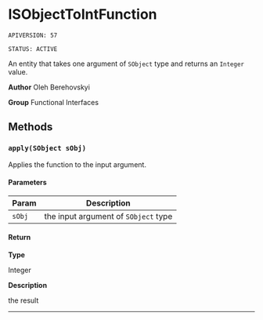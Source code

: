 # ISObjectToIntFunction

`APIVERSION: 57`

`STATUS: ACTIVE`

An entity that takes one argument of `SObject` type and returns an `Integer` value.


**Author** Oleh Berehovskyi


**Group** Functional Interfaces

## Methods
### `apply(SObject sObj)`

Applies the function to the input argument.

#### Parameters
|Param|Description|
|---|---|
|`sObj`|the input argument of `SObject` type|

#### Return

**Type**

Integer

**Description**

the result

---
